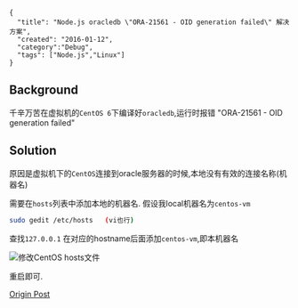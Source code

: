 ```metadata
{
  "title": "Node.js oracledb \"ORA-21561 - OID generation failed\" 解决方案",
  "created": "2016-01-12",
  "category":"Debug",
  "tags": ["Node.js","Linux"]
}
```



## Background
千辛万苦在虚拟机的`CentOS 6`下编译好`oracledb`,运行时报错
"ORA-21561 - OID generation failed"

## Solution
原因是虚拟机下的`CentOS`连接到oracle服务器的时候,本地没有有效的连接名称(机器名)

需要在`hosts`列表中添加本地的机器名.
假设我local机器名为`centos-vm`




```sh
sudo gedit /etc/hosts   (vi也行)
```

查找`127.0.0.1` 在对应的hostname后面添加`centos-vm`,即本机器名


![修改CentOS hosts文件](https://img.alicdn.com/tfscom/TB17d0.LpXXXXXpXpXXXXXXXXXX.png)

重启即可.

[Origin Post](https://chaos667.tumblr.com/post/20006357466/ora-21561-and-oracle-instant-client-112)
